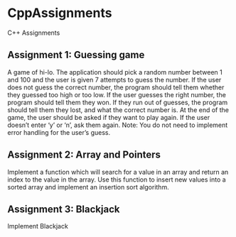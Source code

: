 # CppAssignments
C++ Assignments

## Assignment 1: Guessing game
A game of hi-lo. The application should pick a random number between 1 and 100 and the user is given 7 attempts to
guess the number. If the user does not guess the correct number, the program should tell them whether they guessed 
too high or too low. If the user guesses the right number, the program should tell them they won. If they run out
of guesses, the program should tell them they lost, and what the correct number is. At the end of the game, the
user should be asked if they want to play again. If the user doesn’t enter ‘y’ or ‘n’, ask them again.
Note: You do not need to implement error handling for the user’s guess.

## Assignment 2: Array and Pointers
Implement a function which will search for a value in an array and return an index to the value in the array.
Use this function to insert new values into a sorted array and implement an insertion sort algorithm.

## Assignment 3: Blackjack
Implement Blackjack


